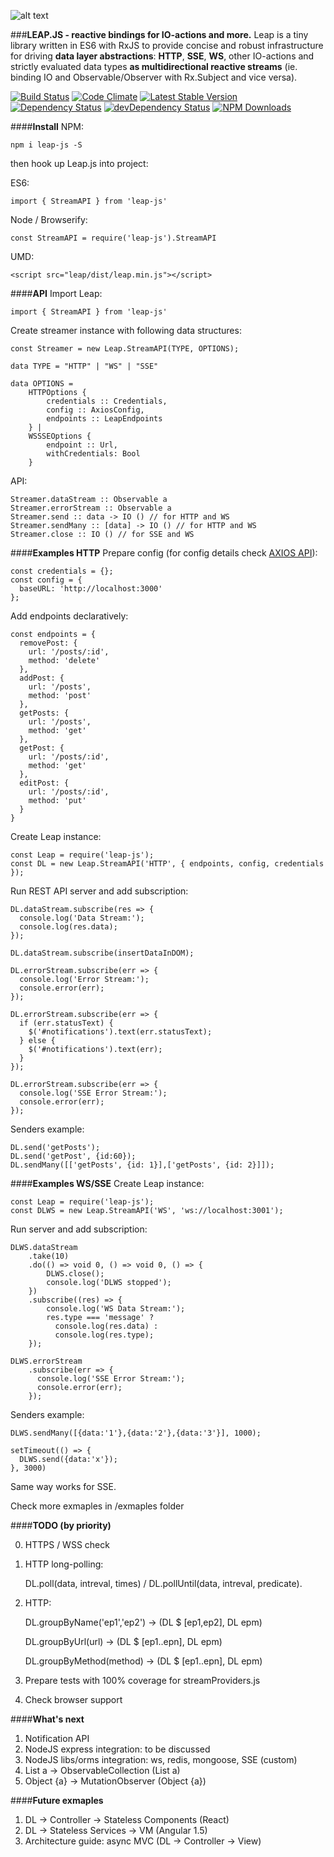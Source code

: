 ![alt text](https://github.com/nikkatalnikov/leap/raw/master/media/logo.png "LEAP.JS")

###**LEAP.JS - reactive bindings for IO-actions and more.** 
Leap is a tiny library written in ES6 with RxJS to provide concise and robust infrastructure for driving **data layer abstractions**: **HTTP**, **SSE**, **WS**, other IO-actions and strictly evaluated data types **as multidirectional reactive streams** (ie. binding IO and Observable/Observer with Rx.Subject and vice versa).

[![Build Status](https://img.shields.io/travis/nikkatalnikov/leap/master.svg?style=flat-square)](https://travis-ci.org/nikkatalnikov/leap)
[![Code Climate](https://img.shields.io/codeclimate/github/nikkatalnikov/leap.svg?style=flat-square)](https://codeclimate.com/github/nikkatalnikov/leap)
[![Latest Stable Version](https://img.shields.io/npm/v/leap-js.svg?style=flat-square)](https://www.npmjs.com/package/leap-js)
[![Dependency Status](https://img.shields.io/david/nikkatalnikov/leap.svg?style=flat-square)](https://david-dm.org/nikkatalnikov/leap)
[![devDependency Status](https://img.shields.io/david/dev/nikkatalnikov/leap.svg?style=flat-square)](https://david-dm.org/nikkatalnikov/leap#info=devDependencies)
[![NPM Downloads](https://img.shields.io/npm/dm/leap-js.svg?style=flat-square)](https://www.npmjs.com/package/leap-js)

####**Install**
NPM:

	npm i leap-js -S

then hook up Leap.js into project:

ES6:

	import { StreamAPI } from 'leap-js'

Node / Browserify:

	const StreamAPI = require('leap-js').StreamAPI

UMD:

	<script src="leap/dist/leap.min.js"></script>

####**API**
Import Leap:

	import { StreamAPI } from 'leap-js'

Create streamer instance with following data structures:

	const Streamer = new Leap.StreamAPI(TYPE, OPTIONS);

	data TYPE = "HTTP" | "WS" | "SSE"

	data OPTIONS = 
		HTTPOptions {
			credentials :: Credentials, 
			config :: AxiosConfig, 
			endpoints :: LeapEndpoints
		} | 
		WSSSEOptions {
			endpoint :: Url,
			withCredentials: Bool
		}

API: 
	
	Streamer.dataStream :: Observable a
	Streamer.errorStream :: Observable a
	Streamer.send :: data -> IO () // for HTTP and WS
	Streamer.sendMany :: [data] -> IO () // for HTTP and WS
	Streamer.close :: IO () // for SSE and WS

####**Examples HTTP**
Prepare config (for config details check [AXIOS API](https://github.com/mzabriskie/axios#axios-api "AXIOS API")):

	const credentials = {};
	const config = {
	  baseURL: 'http://localhost:3000'
	};

Add endpoints declaratively:

	const endpoints = {
	  removePost: {
	    url: '/posts/:id',
	    method: 'delete'
	  },
	  addPost: {
	    url: '/posts',
	    method: 'post'
	  },
	  getPosts: {
	    url: '/posts',
	    method: 'get'
	  },
	  getPost: {
	    url: '/posts/:id',
	    method: 'get'
	  },
	  editPost: {
	    url: '/posts/:id',
	    method: 'put'
	  }
	}

Create Leap instance:

	const Leap = require('leap-js');
	const DL = new Leap.StreamAPI('HTTP', { endpoints, config, credentials });

Run REST API server and add subscription:

	DL.dataStream.subscribe(res => {
	  console.log('Data Stream:');
	  console.log(res.data);
	});

	DL.dataStream.subscribe(insertDataInDOM);
	
	DL.errorStream.subscribe(err => {
	  console.log('Error Stream:');
	  console.error(err);
	});

	DL.errorStream.subscribe(err => {
	  if (err.statusText) {
	    $('#notifications').text(err.statusText);
	  } else {
	    $('#notifications').text(err);
	  }
	});

	DL.errorStream.subscribe(err => {
	  console.log('SSE Error Stream:');
	  console.error(err);
	});


Senders example:
	
	DL.send('getPosts');
	DL.send('getPost', {id:60});
	DL.sendMany([['getPosts', {id: 1}],['getPosts', {id: 2}]]);


####**Examples WS/SSE**
Create Leap instance:

	const Leap = require('leap-js');
	const DLWS = new Leap.StreamAPI('WS', 'ws://localhost:3001');

Run server and add subscription:

	DLWS.dataStream
		.take(10)
		.do(() => void 0, () => void 0, () => {
			DLWS.close();
			console.log('DLWS stopped');
		})
		.subscribe((res) => {
			console.log('WS Data Stream:');
			res.type === 'message' ?
			  console.log(res.data) :
			  console.log(res.type);
		});

	DLWS.errorStream
		.subscribe(err => {
		  console.log('SSE Error Stream:');
		  console.error(err);
		});


Senders example:
	
	DLWS.sendMany([{data:'1'},{data:'2'},{data:'3'}], 1000);

	setTimeout(() => {
	  DLWS.send({data:'x'});
	}, 3000)

Same way works for SSE.

Check more exmaples in /exmaples folder

####**TODO (by priority)**

0. HTTPS / WSS check

1. HTTP long-polling:  

	DL.poll(data, intreval, times) / DL.pollUntil(data, intreval, predicate).

2. HTTP: 
	
	DL.groupByName('ep1','ep2') -> (DL $ [ep1,ep2], DL epm)
	
	DL.groupByUrl(url) -> (DL $ [ep1..epn], DL epm)
	
	DL.groupByMethod(method) -> (DL $ [ep1..epn], DL epm)

3. Prepare tests with 100% coverage for streamProviders.js

4. Check browser support

####**What's next**
1. Notification API
2. NodeJS express integration: to be discussed
3. NodeJS libs/orms integration: ws, redis, mongoose, SSE (custom)
4. List a -> ObservableCollection (List a)
5. Object {a} -> MutationObserver (Object {a})

####**Future exmaples**
1. DL -> Controller -> Stateless Components (React)
2. DL -> Stateless Services -> VM (Angular 1.5)
3. Architecture guide: async MVC (DL -> Controller -> View)
